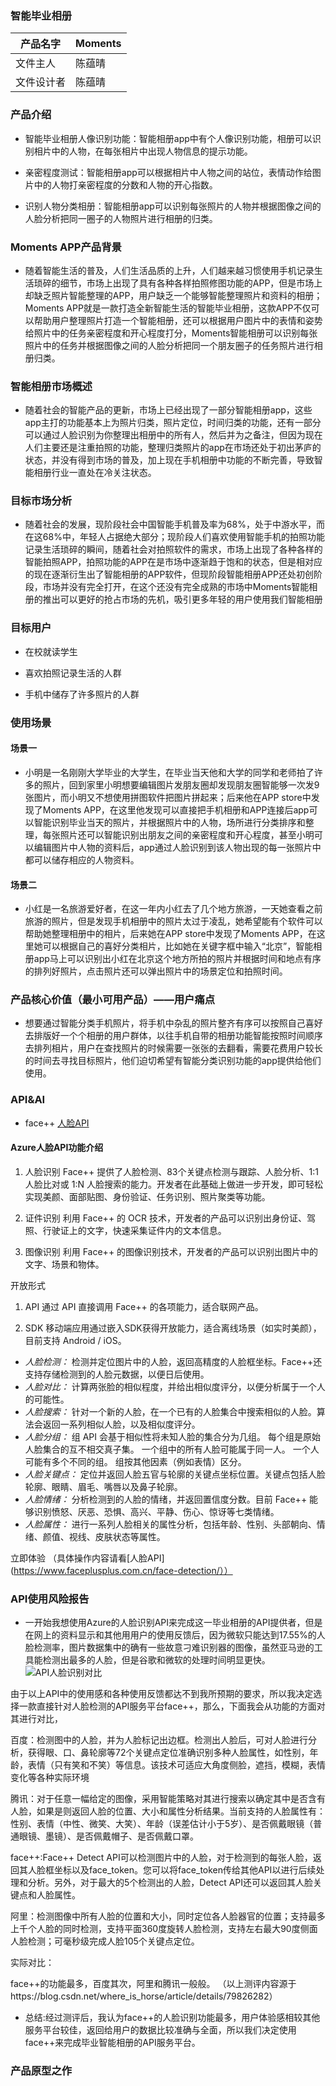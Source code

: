 ### 智能毕业相册

|   产品名字  |  Moments   |
| --- | --- |
|    文件主人 |   陈蕴晴  |
|    文件设计者 |  陈蕴晴   |


### 产品介绍

- 智能毕业相册人像识别功能：智能相册app中有个人像识别功能，相册可以识别相片中的人物，在每张相片中出现人物信息的提示功能。

- 亲密程度测试：智能相册app可以根据相片中人物之间的站位，表情动作给图片中的人物打亲密程度的分数和人物的开心指数。

- 识别人物分类相册：智能相册app可以识别每张照片的人物并根据图像之间的人脸分析把同一圈子的人物照片进行相册的归类。



### Moments APP产品背景
- 随着智能生活的普及，人们生活品质的上升，人们越来越习惯使用手机记录生活琐碎的细节，市场上出现了具有各种各样拍照修图功能的APP，但是市场上却缺乏照片智能整理的APP，用户缺乏一个能够智能整理照片和资料的相册；Moments APP就是一款打造全新智能生活的智能毕业相册，这款APP不仅可以帮助用户整理照片打造一个智能相册，还可以根据用户图片中的表情和姿势给照片中的任务亲密程度和开心程度打分，Moments智能相册可以识别每张照片中的任务并根据图像之间的人脸分析把同一个朋友圈子的任务照片进行相册归类。


### 智能相册市场概述
- 随着社会的智能产品的更新，市场上已经出现了一部分智能相册app，这些app主打的功能基本上为照片归类，照片定位，时间归类的功能，还有一部分可以通过人脸识别为你整理出相册中的所有人，然后并为之备注，但因为现在人们主要还是注重拍照的功能，整理归类照片的app在市场还处于初出茅庐的状态，并没有得到市场的普及，加上现在手机相册中功能的不断完善，导致智能相册行业一直处在冷关注状态。


### 目标市场分析
- 随着社会的发展，现阶段社会中国智能手机普及率为68%，处于中游水平，而在这68%中，年轻人占据绝大部分；现阶段人们喜欢使用智能手机的拍照功能记录生活琐碎的瞬间，随着社会对拍照软件的需求，市场上出现了各种各样的智能拍照APP，拍照功能的APP在是市场中逐渐趋于饱和的状态，但是相对应的现在逐渐衍生出了智能相册的APP软件，但现阶段智能相册APP还处初创阶段，市场并没有完全打开，在这个还没有完全成熟的市场中Moments智能相册的推出可以更好的抢占市场的先机，吸引更多年轻的用户使用我们智能相册


### 目标用户

- 在校就读学生

- 喜欢拍照记录生活的人群

- 手机中储存了许多照片的人群

### 使用场景

#### 场景一
- 小明是一名刚刚大学毕业的大学生，在毕业当天他和大学的同学和老师拍了许多的照片，回到家里小明想要编辑图片发朋友圈却发现朋友圈智能够一次发9张图片，而小明又不想使用拼图软件把图片拼起来；后来他在APP store中发现了Moments APP，在这里他发现可以直接把手机相册和APP连接后app可以智能识别毕业当天的照片，并根据照片中的人物，场所进行分类排序和整理，每张照片还可以智能识别出朋友之间的亲密程度和开心程度，甚至小明可以编辑图片中人物的资料后，app通过人脸识别到该人物出现的每一张照片中都可以储存相应的人物资料。

#### 场景二
- 小红是一名旅游爱好者，在这一年内小红去了几个地方旅游，一天她查看之前旅游的照片，但是发现手机相册中的照片太过于凌乱，她希望能有个软件可以帮助她整理相册中的相片，后来她在APP store中发现了Moments APP，在这里她可以根据自己的喜好分类相片，比如她在关键字框中输入“北京”，智能相册app马上可以识别出小红在北京这个地方所拍的照片并根据时间和地点有序的排列好照片，点击照片还可以弹出照片中的场景定位和拍照时间。

### 产品核心价值（最小可用产品）——用户痛点
- 想要通过智能分类手机照片，将手机中杂乱的照片整齐有序可以按照自己喜好去排版好一个个相册的用户群体，以往手机自带的相册功能智能按照时间顺序去排列相片，用户在查找照片的时候需要一张张的去翻看，需要花费用户较长的时间去寻找目标照片，他们迫切希望有智能分类识别功能的app提供给他们使用。

### API&AI

- face++ [人脸API](https://www.faceplusplus.com.cn/face-detection/)

#### Azure人脸API功能介绍
1. 人脸识别
Face++ 提供了人脸检测、83个关键点检测与跟踪、人脸分析、1:1 人脸比对或 1:N 人脸搜索的能力。开发者在此基础上做进一步开发，即可轻松实现美颜、面部贴图、身份验证、任务识别、照片聚类等功能。

2. 证件识别
利用 Face++ 的 OCR 技术，开发者的产品可以识别出身份证、驾照、行驶证上的文字，快速采集证件内的文本信息。

3. 图像识别
利用 Face++ 的图像识别技术，开发者的产品可以识别出图片中的文字、场景和物体。

开放形式
1. API
通过 API 直接调用 Face++ 的各项能力，适合联网产品。

2. SDK
移动端应用通过嵌入SDK获得开放能力，适合离线场景（如实时美颜），目前支持 Android / iOS。

- *人脸检测：* 检测并定位图片中的人脸，返回高精度的人脸框坐标。Face++还支持存储检测到的人脸元数据，以便日后使用。
- *人脸对比：* 计算两张脸的相似程度，并给出相似度评分，以便分析属于一个人的可能性。
- *人脸搜索：* 针对一个新的人脸，在一个已有的人脸集合中搜索相似的人脸。算法会返回一系列相似人脸，以及相似度评分。
- *人脸分组：* 组 API 会基于相似性将未知人脸的集合分为几组。 每个组是原始人脸集合的互不相交真子集。 一个组中的所有人脸可能属于同一人。 一个人可能有多个不同的组。 组按其他因素（例如表情）区分。
- *人脸关键点：* 定位并返回人脸五官与轮廓的关键点坐标位置。关键点包括人脸轮廓、眼睛、眉毛、嘴唇以及鼻子轮廓。
- *人脸情绪：* 分析检测到的人脸的情绪，并返回置信度分数。目前 Face++ 能够识别愤怒、厌恶、恐惧、高兴、平静、伤心、惊讶等七类情绪。
- *人脸属性：* 进行一系列人脸相关的属性分析，包括年龄、性别、头部朝向、情绪、颜值、视线、皮肤状态等属性。

立即体验
（具体操作内容请看[人脸API](https://www.faceplusplus.com.cn/face-detection/））

### API使用风险报告
- 一开始我想使用Azure的人脸识别API来完成这一毕业相册的API提供者，但是在网上的资料显示和其他用用户的使用反馈后，因为微软只能达到17.55%的人脸检测率，图片数据集中的确有一些故意刁难识别器的图像，虽然亚马逊的工具能检测出最多的人脸，但是谷歌和微软的处理时间明显更快。
![API人脸识别对比](https://images.gitee.com/uploads/images/2019/1129/090532_54bd952d_1648233.png "45f274e2ccc51f17e20be60b73f0076.png")

由于以上API中的使用感和各种使用反馈都达不到我所预期的要求，所以我决定选择一款直接针对人脸检测的API服务平台face++，那么，下面我会从功能的方面对其进行对比，

百度：检测图中的人脸，并为人脸标记出边框。检测出人脸后，可对人脸进行分析，获得眼、口、鼻轮廓等72个关键点定位准确识别多种人脸属性，如性别，年龄，表情（只有笑和不笑）等信息。该技术可适应大角度侧脸，遮挡，模糊，表情变化等各种实际环境

腾讯：对于任意一幅给定的图像，采用智能策略对其进行搜索以确定其中是否含有人脸，如果是则返回人脸的位置、大小和属性分析结果。当前支持的人脸属性有：性别、表情（中性、微笑、大笑）、年龄（误差估计小于5岁）、是否佩戴眼镜（普通眼镜、墨镜）、是否佩戴帽子、是否佩戴口罩。

face++:Face++ Detect API可以检测图片中的人脸，对于检测到的每张人脸，返回其人脸框坐标以及face_token。您可以将face_token传给其他API以进行后续处理和分析。另外，对于最大的5个检测出的人脸，Detect API还可以返回其人脸关键点和人脸属性。

阿里：检测图像中所有人脸的位置和大小，同时定位各人脸器官的位置；支持最多上千个人脸的同时检测，支持平面360度旋转人脸检测，支持左右最大90度侧面人脸检测；可毫秒级完成人脸105个关键点定位。

实际对比：

face++的功能最多，百度其次，阿里和腾讯一般般。
（以上测评内容源于https://blog.csdn.net/where_is_horse/article/details/79826282）

- 总结:经过测评后，我认为face++的人脸识别功能最多，用户体验感相较其他服务平台较佳，返回给用户的数据比较准确与全面，所以我们决定使用face++来完成毕业智能相册的API服务平台。

### 产品原型之作

